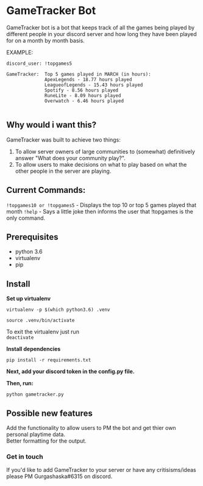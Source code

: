 # GameTracker Bot

GameTracker bot is a bot that keeps track of all the games being played by different people in your discord server and how long they 
have been played for on a month by month basis.

EXAMPLE:
```
discord_user: !topgames5

GameTracker:  Top 5 games played in MARCH (in hours):
              ApexLegends - 18.77 hours played
              LeagueofLegends - 15.43 hours played
              Spotify - 8.56 hours played
              RuneLite - 8.09 hours played
              Overwatch - 6.46 hours played
             
```

## Why would i want this?

GameTracker was built to achieve two things:  
1. To allow server owners of large communities to (somewhat) definitively answer "What does your community play?".  
2. To allow users to make decisions on what to play based on what the other people in the server are playing.

## Current Commands:  
`!topgames10 or !topgames5` - Displays the top 10 or top 5 games played that month
`!help` -  Says a little joke then informs the user that !topgames is the only command.

## Prerequisites
* python 3.6
* virtualenv
* pip

## Install


**Set up virtualenv**

`virtualenv -p $(which python3.6) .venv`

`source .venv/bin/activate`

 To exit the virtualenv just run  
`deactivate`
 

**Install dependencies**

`pip install -r requirements.txt`

**Next, add your discord token in the config.py file.**

**Then, run:**

`python gametracker.py`

## Possible new features

Add the functionality to allow users to PM the bot and get thier own personal playtime data.  
Better formatting for the output.

### Get in touch
If you'd like to add GameTracker to your server or have any critisisms/ideas please PM Gurgashaska#6315 on discord.
